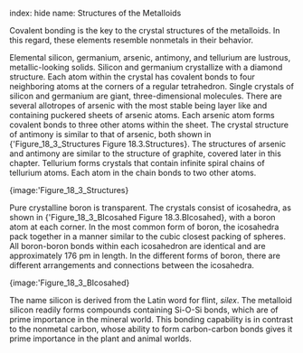 index: hide
name: Structures of the Metalloids

Covalent bonding is the key to the crystal structures of the metalloids. In this regard, these elements resemble nonmetals in their behavior.

Elemental silicon, germanium, arsenic, antimony, and tellurium are lustrous, metallic-looking solids. Silicon and germanium crystallize with a diamond structure. Each atom within the crystal has covalent bonds to four neighboring atoms at the corners of a regular tetrahedron. Single crystals of silicon and germanium are giant, three-dimensional molecules. There are several allotropes of arsenic with the most stable being layer like and containing puckered sheets of arsenic atoms. Each arsenic atom forms covalent bonds to three other atoms within the sheet. The crystal structure of antimony is similar to that of arsenic, both shown in {'Figure_18_3_Structures Figure 18.3.Structures}. The structures of arsenic and antimony are similar to the structure of graphite, covered later in this chapter. Tellurium forms crystals that contain infinite spiral chains of tellurium atoms. Each atom in the chain bonds to two other atoms.


{image:'Figure_18_3_Structures}
        

Pure crystalline boron is transparent. The crystals consist of icosahedra, as shown in {'Figure_18_3_BIcosahed Figure 18.3.BIcosahed}, with a boron atom at each corner. In the most common form of boron, the icosahedra pack together in a manner similar to the cubic closest packing of spheres. All boron-boron bonds within each icosahedron are identical and are approximately 176 pm in length. In the different forms of boron, there are different arrangements and connections between the icosahedra.


{image:'Figure_18_3_BIcosahed}
        

The name silicon is derived from the Latin word for flint,  *silex*. The metalloid silicon readily forms compounds containing Si-O-Si bonds, which are of prime importance in the mineral world. This bonding capability is in contrast to the nonmetal carbon, whose ability to form carbon-carbon bonds gives it prime importance in the plant and animal worlds.
